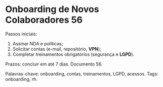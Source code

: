 # Onboarding de Novos Colaboradores 56

Passos iniciais:
1. Assinar NDA e políticas;
2. Solicitar contas (e-mail, repositório, **VPN**);
3. Completar treinamentos obrigatórios (segurança e **LGPD**).

Prazos: concluir em até 7 dias. Documento 56.

Palavras-chave: onboarding, contas, treinamentos, LGPD, acessos.
Tags: onboarding, rh.
